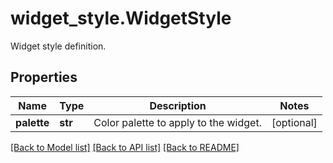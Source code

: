 # widget_style.WidgetStyle

Widget style definition.
## Properties
Name | Type | Description | Notes
------------ | ------------- | ------------- | -------------
**palette** | **str** | Color palette to apply to the widget. | [optional] 

[[Back to Model list]](../README.md#documentation-for-models) [[Back to API list]](../README.md#documentation-for-api-endpoints) [[Back to README]](../README.md)


